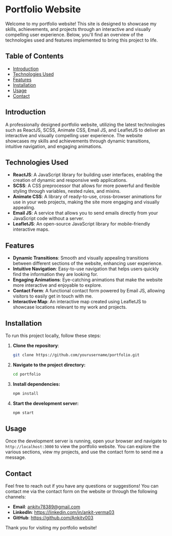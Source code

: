 # Portfolio Website

Welcome to my portfolio website! This site is designed to showcase my skills, achievements, and projects through an interactive and visually compelling user experience. Below, you'll find an overview of the technologies used and features implemented to bring this project to life.

## Table of Contents

- [Introduction](#introduction)
- [Technologies Used](#technologies-used)
- [Features](#features)
- [Installation](#installation)
- [Usage](#usage)
- [Contact](#contact)

## Introduction

A professionally designed portfolio website, utilizing the latest technologies such as ReactJS, SCSS, Animate CSS, Email JS, and LeafletJS to deliver an interactive and visually compelling user experience. The website showcases my skills and achievements through dynamic transitions, intuitive navigation, and engaging animations.

## Technologies Used

- **ReactJS**: A JavaScript library for building user interfaces, enabling the creation of dynamic and responsive web applications.
- **SCSS**: A CSS preprocessor that allows for more powerful and flexible styling through variables, nested rules, and mixins.
- **Animate CSS**: A library of ready-to-use, cross-browser animations for use in your web projects, making the site more engaging and visually appealing.
- **Email JS**: A service that allows you to send emails directly from your JavaScript code without a server.
- **LeafletJS**: An open-source JavaScript library for mobile-friendly interactive maps.

## Features

- **Dynamic Transitions**: Smooth and visually appealing transitions between different sections of the website, enhancing user experience.
- **Intuitive Navigation**: Easy-to-use navigation that helps users quickly find the information they are looking for.
- **Engaging Animations**: Eye-catching animations that make the website more interactive and enjoyable to explore.
- **Contact Form**: A functional contact form powered by Email JS, allowing visitors to easily get in touch with me.
- **Interactive Map**: An interactive map created using LeafletJS to showcase locations relevant to my work and projects.

## Installation

To run this project locally, follow these steps:

1. **Clone the repository**:
   ```bash
   git clone https://github.com/yourusername/portfolio.git
2. **Navigate to the project directory:**
    ```bash
    cd portfolio
3. **Install dependencies:**
    ```bash
    npm install
4. **Start the development server:**
    ```bash
    npm start

## Usage
Once the development server is running, open your browser and navigate to `http://localhost:3000` to view the portfolio website. You can explore the various sections, view my projects, and use the contact form to send me a message.

## Contact

Feel free to reach out if you have any questions or suggestions! You can contact me via the contact form on the website or through the following channels:

- **Email**: ankitv78389@gmail.com
- **LinkedIn**: https://linkedin.com/in/ankit-verma03
- **GitHub**: https://github.com/Ankitv003

Thank you for visiting my portfolio website!


